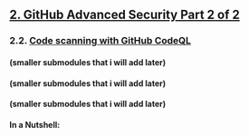 ## [2. GitHub Advanced Security Part 2 of 2](https://learn.microsoft.com/en-us/training/paths/github-advanced-security-2/)

### 2.2. [Code scanning with GitHub CodeQL](https://learn.microsoft.com/en-us/training/modules/code-scanning-with-github-codeql/)

#### (smaller submodules that i will add later)
#### (smaller submodules that i will add later)
#### (smaller submodules that i will add later)

#### In a Nutshell:

